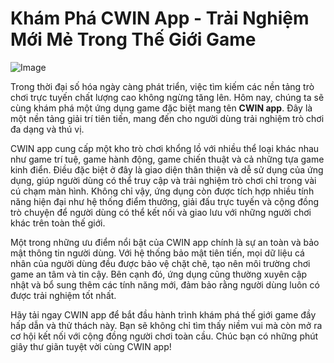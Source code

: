 # Khám Phá CWIN App - Trải Nghiệm Mới Mẻ Trong Thế Giới Game

![Image](https://github.com/user-attachments/assets/bd51ea9f-0666-407b-a7a7-98ead6de688c)

Trong thời đại số hóa ngày càng phát triển, việc tìm kiếm các nền tảng trò chơi trực tuyến chất lượng cao không ngừng tăng lên. Hôm nay, chúng ta sẽ cùng khám phá một ứng dụng game đặc biệt mang tên **CWIN app**. Đây là một nền tảng giải trí tiên tiến, mang đến cho người dùng trải nghiệm trò chơi đa dạng và thú vị.

CWIN app cung cấp một kho trò chơi khổng lồ với nhiều thể loại khác nhau như game trí tuệ, game hành động, game chiến thuật và cả những tựa game kinh điển. Điều đặc biệt ở đây là giao diện thân thiện và dễ sử dụng của ứng dụng, giúp người dùng có thể truy cập và trải nghiệm trò chơi chỉ trong vài cú chạm màn hình. Không chỉ vậy, ứng dụng còn được tích hợp nhiều tính năng hiện đại như hệ thống điểm thưởng, giải đấu trực tuyến và cộng đồng trò chuyện để người dùng có thể kết nối và giao lưu với những người chơi khác trên toàn thế giới.

Một trong những ưu điểm nổi bật của CWIN app chính là sự an toàn và bảo mật thông tin người dùng. Với hệ thống bảo mật tiên tiến, mọi dữ liệu cá nhân của người dùng đều được bảo vệ chặt chẽ, tạo nên môi trường chơi game an tâm và tin cậy. Bên cạnh đó, ứng dụng cũng thường xuyên cập nhật và bổ sung thêm các tính năng mới, đảm bảo rằng người dùng luôn có được trải nghiệm tốt nhất.

Hãy tải ngay CWIN app để bắt đầu hành trình khám phá thế giới game đầy hấp dẫn và thử thách này. Bạn sẽ không chỉ tìm thấy niềm vui mà còn mở ra cơ hội kết nối với cộng đồng người chơi toàn cầu. Chúc bạn có những phút giây thư giãn tuyệt vời cùng CWIN app!